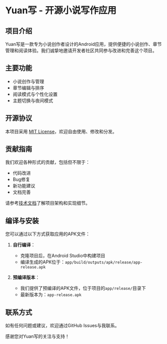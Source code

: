 # Yuan写 - 开源小说写作应用

## 项目介绍

Yuan写是一款专为小说创作者设计的Android应用，提供便捷的小说创作、章节管理和阅读体验。我们诚挚地邀请开发者社区共同参与改进和完善这个项目。

## 主要功能

- 小说创作与管理
- 章节编辑与排序
- 阅读模式与个性化设置
- 主题切换与夜间模式

## 开源协议

本项目采用 [MIT License](https://opensource.org/licenses/MIT)，欢迎自由使用、修改和分发。

## 贡献指南

我们欢迎各种形式的贡献，包括但不限于：
- 代码改进
- Bug修复
- 新功能建议
- 文档完善

请参考[技术文档](APP说明文档.md)了解项目架构和实现细节。

## 编译与安装

您可以通过以下方式获取应用的APK文件：

1. **自行编译**：
   - 克隆项目后，在Android Studio中构建项目
   - 编译生成的APK位于：`app/build/outputs/apk/release/app-release.apk`

2. **预编译版本**：
   - 我们提供了预编译的APK文件，位于项目的`app/release/`目录下
   - 最新版本为：`app-release.apk`

## 联系方式

如有任何问题或建议，欢迎通过GitHub Issues与我联系。

感谢您对Yuan写的关注与支持！